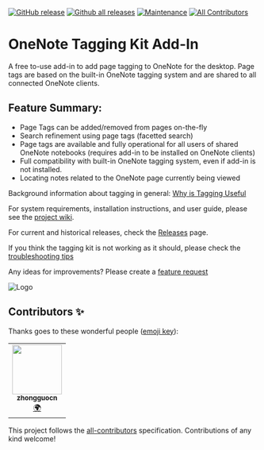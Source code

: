 [![GitHub release](https://img.shields.io/github/release/WetHat/OnenoteTaggingKit)](https://GitHub.com/WetHat/OnenoteTaggingKit/releases/)
[![Github all releases](https://img.shields.io/github/downloads/WetHat/OnenoteTaggingKit/total.svg)](https://GitHub.com/WetHat/OnenoteTaggingKit/releases/)
[![Maintenance](https://img.shields.io/badge/Maintained%3F-yes-green.svg)](https://GitHub.com/WetHat/OnenoteTaggingKit/graphs/commit-activity)
[![All Contributors](https://img.shields.io/badge/all_contributors-1-orange.svg?style=flat-square)](#contributors-)

# OneNote Tagging Kit Add-In

A free to-use add-in to add page tagging to OneNote for the desktop. Page tags are based on the built-in OneNote
tagging system and are shared to all connected OneNote clients.

## Feature Summary:

* Page Tags can be added/removed from pages on-the-fly
* Search refinement using page tags (facetted search)
* Page tags are available and fully operational for all users of shared OneNote notebooks (requires add-in to be installed on OneNote clients)
* Full compatibility with built-in OneNote tagging system, even if add-in is not installed.
* Locating notes related to the OneNote page currently being viewed

Background information about tagging in general: [Why is Tagging Useful](https://github.com/WetHat/OnenoteTaggingKit/wiki/Use-of-Tags)

For system requirements, installation instructions, and user guide,
please see the [project wiki](https://github.com/WetHat/OnenoteTaggingKit/wiki).

For current and historical releases, check the [Releases](https://github.com/WetHat/OnenoteTaggingKit/releases) page.

If you think the tagging kit is not working as it should, please check the [troubleshooting tips](https://github.com/WetHat/OnenoteTaggingKit/wiki/Troubleshooting-Tips)

Any ideas for improvements? Please create a [feature request](https://github.com/WetHat/OnenoteTaggingKit/issues)

![Logo](https://github.com/WetHat/OnenoteTaggingKit/wiki/images/logo100x100.png)

## Contributors ✨

Thanks goes to these wonderful people ([emoji key](https://allcontributors.org/docs/en/emoji-key)):

<!-- ALL-CONTRIBUTORS-LIST:START - Do not remove or modify this section -->
<!-- prettier-ignore-start -->
<!-- markdownlint-disable -->
<table>
  <tr>
    <td align="center"><a href="https://github.com/zhongguocn"><img src="https://avatars2.githubusercontent.com/u/38025627?v=4" width="100px;" alt=""/><br /><sub><b>zhongguocn</b></sub></a><br /><a href="#translation-zhongguocn" title="Translation">🌍</a></td>
  </tr>
</table>

<!-- markdownlint-enable -->
<!-- prettier-ignore-end -->
<!-- ALL-CONTRIBUTORS-LIST:END -->

This project follows the [all-contributors](https://github.com/all-contributors/all-contributors) specification. Contributions of any kind welcome!
